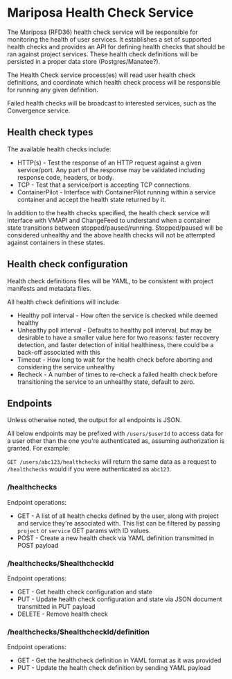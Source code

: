 # Mariposa Health Check Service

The Mariposa (RFD36) health check service will be responsible for monitoring the health of user services. It establishes a set of supported health checks and provides an API for defining health checks that should be ran against project services. These health check definitions will be persisted in a proper data store (Postgres/Manatee?).

The Health Check service process(es) will read user health check definitions, and coordinate which health check process will be responsible for running any given definition. 

Failed health checks will be broadcast to interested services, such as the Convergence service.

## Health check types

The available health checks include:

* HTTP(s) - Test the response of an HTTP request against a given service/port. Any part of the response may be validated including response code, headers, or body.
* TCP - Test that a service/port is accepting TCP connections.
* ContainerPilot - Interface with ContainerPilot running within a service container and accept the health state returned by it.

In addition to the health checks specified, the health check service will interface with VMAPI and ChangeFeed to understand when a container state transitions between stopped/paused/running. Stopped/paused will be considered unhealthy and the above health checks will not be attempted against containers in these states.

## Health check configuration

Health check definitions files will be YAML, to be consistent with project manifests and metadata files. 

All health check definitions will include:

* Healthy poll interval - How often the service is checked while deemed healthy
* Unhealthy poll interval - Defaults to healthy poll interval, but may be desirable to have a smaller value here for two reasons: faster recovery detection, and faster detection of initial healthiness, there could be a back-off associated with this
* Timeout - How long to wait for the health check before aborting and considering the service unhealthy
* Recheck - A number of times to re-check a failed health check before transitioning the service to an unhealthy state, default to zero.

## Endpoints

Unless otherwise noted, the output for all endpoints is JSON.

All below endpoints may be prefixed with `/users/$userId` to access data for a user other than the one you're authenticated as, assuming authorization is granted. For example:

`GET /users/abc123/healthchecks` will return the same data as a request to `/healthchecks` would if you were authenticated as `abc123`.

### /healthchecks

Endpoint operations:

* GET - A list of all health checks defined by the user, along with project and service they're associated with. This list can be filtered by passing `project` or `service` GET params with ID values.
* POST - Create a new health check via YAML definition transmitted in POST payload

### /healthchecks/$healthcheckId

Endpoint operations:

* GET - Get health check configuration and state
* PUT - Update health check configuration and state via JSON document transmitted in PUT payload
* DELETE - Remove health check

### /healthchecks/$healthcheckId/definition

Endpoint operations:

* GET - Get the healthcheck definition in YAML format as it was provided
* PUT - Update the health check definition by sending YAML payload